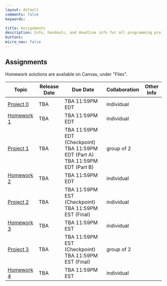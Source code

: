 ```yaml
---
layout: default
comments: false
keywords:

title: Assignments
description: Info, handouts, and deadline info for all programming projects and homeworks in the course.
buttons:
micro_nav: false
---
```


## Assignments

Homework solutions are available on Canvas, under "Files".

| Topic                                     | Release Date | Due Date          | Collaboration | Other Info |
|-------------------------------------------|--------------|-------------------|---------------|------------|
| [Project 0]()                             | TBA          | TBA 11:59PM EDT  | individual     |            |
| [Homework 1]()                            | TBA          | TBA 11:59PM EDT  | individual     |            |
| [Project 1]()                             | TBA          | TBA 11:59PM EDT (Checkpoint) <br> TBA 11:59PM EDT (Part A) <br> TBA 11:59PM EDT (Part B)| group of 2  |     |
| [Homework 2]()                            | TBA          | TBA 11:59PM EDT | individual      |            |
| [Project 2]()                             | TBA          | TBA 11:59PM EST (Checkpoint) <br> TBA 11:59PM EST (Final) | individual  |     |
| [Homework 3]()                            | TBA          | TBA 11:59PM EST | individual      |            |
| [Project 3]()                             | TBA          | TBA 11:59PM EST (Checkpoint) <br> TBA 11:59PM EST (Final) | group of 2  |     |
| [Homework 4]()                            | TBA          | TBA 11:59PM EST | individual      |            |
